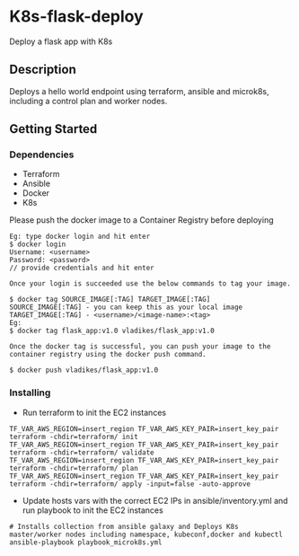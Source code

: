# K8s-flask-deploy

Deploy a flask app with K8s

## Description

Deploys a hello world endpoint using terraform, ansible and microk8s, including a control plan and worker nodes.

## Getting Started

### Dependencies

* Terraform
* Ansible
* Docker
* K8s

Please push the docker image to a Container Registry before deploying
```
Eg: type docker login and hit enter
$ docker login
Username: <username>
Password: <password>
// provide credentials and hit enter

Once your login is succeeded use the below commands to tag your image.

$ docker tag SOURCE_IMAGE[:TAG] TARGET_IMAGE[:TAG]
SOURCE_IMAGE[:TAG] - you can keep this as your local image
TARGET_IMAGE[:TAG] - <username>/<image-name>:<tag>
Eg:
$ docker tag flask_app:v1.0 vladikes/flask_app:v1.0

Once the docker tag is successful, you can push your image to the container registry using the docker push command.

$ docker push vladikes/flask_app:v1.0
```

### Installing

* Run terraform to init the EC2 instances
```
TF_VAR_AWS_REGION=insert_region TF_VAR_AWS_KEY_PAIR=insert_key_pair terraform -chdir=terraform/ init
TF_VAR_AWS_REGION=insert_region TF_VAR_AWS_KEY_PAIR=insert_key_pair terraform -chdir=terraform/ validate
TF_VAR_AWS_REGION=insert_region TF_VAR_AWS_KEY_PAIR=insert_key_pair terraform -chdir=terraform/ plan
TF_VAR_AWS_REGION=insert_region TF_VAR_AWS_KEY_PAIR=insert_key_pair terraform -chdir=terraform/ apply -input=false -auto-approve
```

* Update hosts vars with the correct EC2 IPs in ansible/inventory.yml and run playbook to init the EC2 instances
```
# Installs collection from ansible galaxy and Deploys K8s master/worker nodes including namespace, kubeconf,docker and kubectl 
ansible-playbook playbook_microk8s.yml
```
